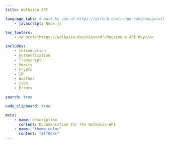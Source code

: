 ```yaml
---
title: Walkaisa API

language_tabs: # must be one of https://github.com/rouge-ruby/rouge/wiki/List-of-supported-languages-and-lexers
    - javascript: Node.js

toc_footers:
    - <a href="https://walkaisa.dev/discord">Receive a API Key</a>

includes:
    - Introduction
    - Authentication
    - Transcript
    - Verify
    - Crypto
    - IP
    - Weather
    - Icon
    - Errors

search: true

code_clipboard: true

meta:
    - name: description
      content: Documentation for the Walkaisa API
    - name: "theme-color"
      content: "#ff003c"
---
```

